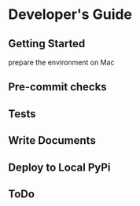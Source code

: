 # Developer's Guide

## Getting Started

prepare the environment on Mac

## Pre-commit checks


## Tests



## Write Documents


## Deploy to Local PyPi

## ToDo
